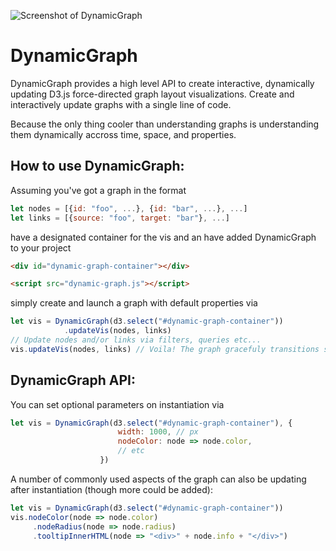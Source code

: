![Screenshot of DynamicGraph](https://raw.githubusercontent.com/davidnmora/dynamic-graph/master/dynamic-graph-screenshot.png "Screenshot of DynamicGraph")

# DynamicGraph
DynamicGraph provides a high level API to create interactive, dynamically updating D3.js force-directed graph layout visualizations. Create and interactively update graphs with a single line of code. 

Because the only thing cooler than understanding graphs is understanding them dynamically accross time, space, and properties. 

## How to use DynamicGraph:
Assuming you've got a graph in the format 
```javascript
let nodes = [{id: "foo", ...}, {id: "bar", ...}, ...]
let links = [{source: "foo", target: "bar"}, ...]
```
have a designated container for the vis and an have added DynamicGraph to your project
```html
<div id="dynamic-graph-container"></div>

<script src="dynamic-graph.js"></script>
```
simply create and launch a graph with default properties via
```javascript
let vis = DynamicGraph(d3.select("#dynamic-graph-container"))
            .updateVis(nodes, links)
// Update nodes and/or links via filters, queries etc...
vis.updateVis(nodes, links) // Voila! The graph gracefuly transitions states.
```
## DynamicGraph API:
You can set optional parameters on instantiation via
```javascript
let vis = DynamicGraph(d3.select("#dynamic-graph-container"), {
					 	width: 1000, // px
					 	nodeColor: node => node.color,
					 	// etc
					})
```
A number of commonly used aspects of the graph can also be updating after instantiation (though more could be added):
```javascript
let vis = DynamicGraph(d3.select("#dynamic-graph-container"))
vis.nodeColor(node => node.color)
	 .nodeRadius(node => node.radius)
	 .tooltipInnerHTML(node => "<div>" + node.info + "</div>")
```
